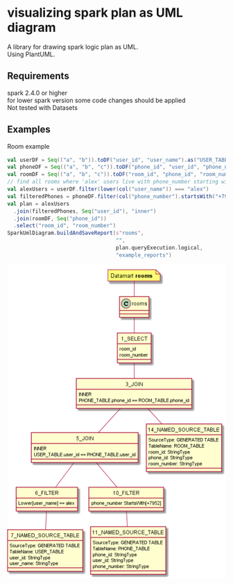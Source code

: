# visualizing spark plan as UML diagram

A library for drawing spark logic plan as UML.\
Using PlantUML.

## Requirements
spark 2.4.0 or higher\
for lower spark version some code changes should be applied\
Not tested with Datasets
## Examples

Room example
```scala
val userDF = Seq(("a", "b")).toDF("user_id", "user_name").as("USER_TABLE")
val phoneDF = Seq(("a", "b", "c")).toDF("phone_id", "user_id", "phone_number").as("PHONE_TABLE")
val roomDF = Seq(("a", "b", "c")).toDF("room_id", "phone_id", "room_number").as("ROOM_TABLE")
// find all rooms where 'alex' users live with phone_number starting with '+7952'
val alexUsers = userDF.filter(lower(col("user_name")) === "alex")
val filteredPhones = phoneDF.filter(col("phone_number").startsWith("+7952"))
val plan = alexUsers
  .join(filteredPhones, Seq("user_id"), "inner")
  .join(roomDF, Seq("phone_id"))
  .select("room_id", "room_number")
SparkUmlDiagram.buildAndSaveReport(s"rooms",
                                   "",
                                   plan.queryExecution.logical,
                                   "example_reports")
```
![Alt text](/examples/rooms.png)
